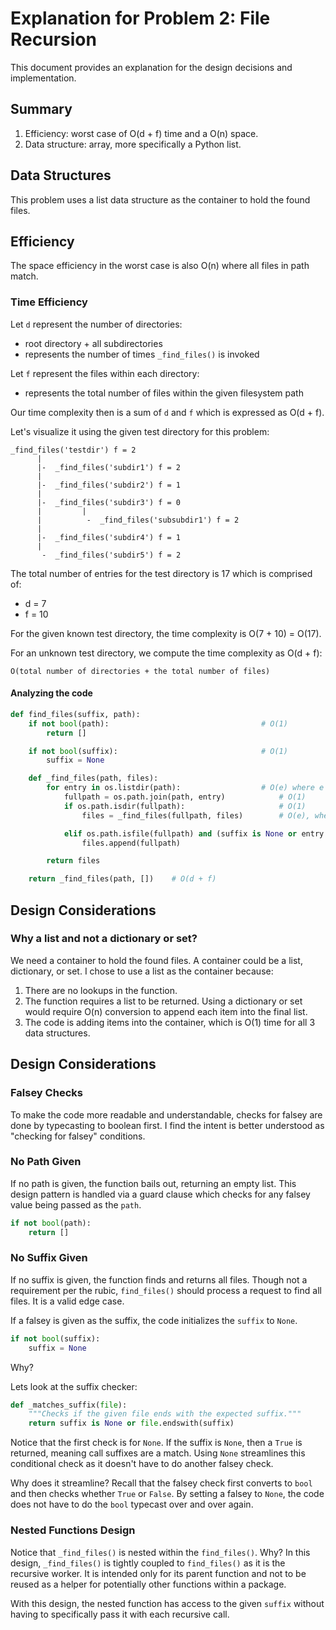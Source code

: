 # Explanation for Problem 2: File Recursion

This document provides an explanation for the design decisions and implementation.

## Summary

1. Efficiency: worst case of O(d + f) time and a O(n) space.
2. Data structure: array, more specifically a Python list.

## Data Structures

This problem uses a list data structure as the container to hold the found files.

## Efficiency

The space efficiency in the worst case is also O(n) where all files in path match.

### Time Efficiency

Let `d` represent the number of directories:

* root directory + all subdirectories
* represents the number of times `_find_files()` is invoked

Let `f` represent the files within each directory:

* represents the total number of files within the given filesystem path

Our time complexity then is a sum of `d` and `f` which is expressed as O(d + f).

Let's visualize it using the given test directory for this problem:

```
_find_files('testdir') f = 2
      |  
      |-  _find_files('subdir1') f = 2
      |     
      |-  _find_files('subdir2') f = 1
      |  
      |-  _find_files('subdir3') f = 0
      |         |  
      |          -  _find_files('subsubdir1') f = 2
      |     
      |-  _find_files('subdir4') f = 1 
      |     
       -  _find_files('subdir5') f = 2        
``` 

The total number of entries for the test directory is 17 which is comprised of:

* d = 7
* f = 10

For the given known test directory, the time complexity is O(7 + 10) = O(17).

For an unknown test directory, we compute the time complexity as O(d + f):

    O(total number of directories + the total number of files)


#### Analyzing the code
   

```python
def find_files(suffix, path):
    if not bool(path):                                  # O(1)
        return []

    if not bool(suffix):                                # O(1)
        suffix = None

    def _find_files(path, files):
        for entry in os.listdir(path):                  # O(e) where e is the number of entries in the path.
            fullpath = os.path.join(path, entry)            # O(1)
            if os.path.isdir(fullpath):                     # O(1)
                files = _find_files(fullpath, files)        # O(e), where e is the number of entries in this new path.   

            elif os.path.isfile(fullpath) and (suffix is None or entry.endswith(suffix)):   # O(1)
                files.append(fullpath)                                                      # O(1)

        return files

    return _find_files(path, [])    # O(d + f)
```

## Design Considerations

### Why a list and not a dictionary or set?

We need a container to hold the found files.  A container could be a list, dictionary, or set.  I chose to use a list as the container because:

1. There are no lookups in the function.
2. The function requires a list to be returned. Using a dictionary or set would require O(n) conversion to append each item into the final list.
3. The code is adding items into the container, which is O(1) time for all 3 data structures. 

## Design Considerations

### Falsey Checks

To make the code more readable and understandable, checks for falsey are done by typecasting to boolean first.  I find the intent is better understood as "checking for falsey" conditions.

### No Path Given

If no path is given, the function bails out, returning an empty list.  This design pattern is handled via a guard clause which checks for any falsey value being passed as the `path`.

```python
if not bool(path):
    return []
```

### No Suffix Given

If no suffix is given, the function finds and returns all files.  Though not a requirement per the rubic, `find_files()` should process a request to find all files.  It is a valid edge case.

If a falsey is given as the suffix, the code initializes the `suffix` to `None`.  

```python
if not bool(suffix):
    suffix = None
```

Why? 

Lets look at the suffix checker:

```python
def _matches_suffix(file):
    """Checks if the given file ends with the expected suffix."""
    return suffix is None or file.endswith(suffix)
```

Notice that the first check is for `None`.  If the suffix is `None`, then a `True` is returned, meaning call suffixes are a match.  Using `None` streamlines this conditional check as it doesn't have to do another falsey check.  

Why does it streamline?  Recall that the falsey check first converts to `bool` and then checks whether `True` or `False`.  By setting a falsey to `None`, the code does not have to do the `bool` typecast over and over again.  


### Nested Functions Design

Notice that `_find_files()` is nested within the `find_files()`.  Why?  In this design, `_find_files()` is tightly coupled to `find_files()` as it is the recursive worker.  It is intended only for its parent function and not to be reused as a helper for potentially other functions within a package.

With this design, the nested function has access to the given `suffix` without having to specifically pass it with each recursive call.
